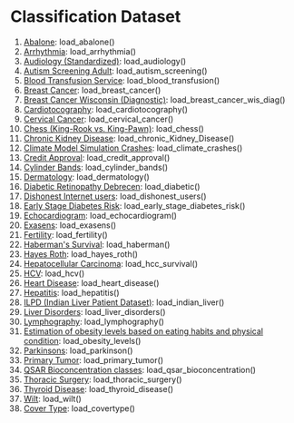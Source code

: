 # Classification Dataset

1. [Abalone](https://archive.ics.uci.edu/ml/datasets/Abalone): load_abalone()
2. [Arrhythmia](https://archive.ics.uci.edu/ml/datasets/Arrhythmia): load_arrhythmia()
3. [Audiology (Standardized)](https://archive.ics.uci.edu/ml/datasets/Audiology+%28Standardized%29): load_audiology()
4. [Autism Screening Adult](https://archive.ics.uci.edu/ml/datasets/Autism+Screening+Adult): load_autism_screening()
5. [Blood Transfusion Service](https://archive.ics.uci.edu/ml/datasets/Blood+Transfusion+Service+Center): load_blood_transfusion()
6. [Breast Cancer](https://archive.ics.uci.edu/ml/datasets/Breast+Cancer): load_breast_cancer()
7. [Breast Cancer Wisconsin (Diagnostic)](https://archive.ics.uci.edu/ml/datasets/Breast+Cancer+Wisconsin+%28Diagnostic%29): load_breast_cancer_wis_diag()
8. [Cardiotocography](https://archive.ics.uci.edu/ml/datasets/cardiotocography): load_cardiotocography()
9. [Cervical Cancer](https://archive.ics.uci.edu/ml/datasets/Cervical+Cancer+Behavior+Risk): load_cervical_cancer()
10. [Chess (King-Rook vs. King-Pawn)](https://archive.ics.uci.edu/ml/datasets/Chess+%28King-Rook+vs.+King-Pawn%29): load_chess()
11. [Chronic Kidney Disease](https://archive.ics.uci.edu/ml/datasets/chronic_kidney_disease): load_chronic_Kidney_Disease()
12. [Climate Model Simulation Crashes](https://archive.ics.uci.edu/ml/datasets/climate+model+simulation+crashes): load_climate_crashes()
13. [Credit Approval](https://archive.ics.uci.edu/ml/datasets/Credit+Approval): load_credit_approval()
14. [Cylinder Bands](https://archive.ics.uci.edu/ml/datasets/Cylinder+Bands): load_cylinder_bands()
15. [Dermatology](https://archive.ics.uci.edu/ml/datasets/dermatology): load_dermatology()
16. [Diabetic Retinopathy Debrecen](https://archive.ics.uci.edu/ml/datasets/Diabetic+Retinopathy+Debrecen+Data+Set): load_diabetic()
17. [Dishonest Internet users](https://archive.ics.uci.edu/ml/datasets/Dishonest+Internet+users+Dataset): load_dishonest_users()
18. [Early Stage Diabetes Risk](https://archive.ics.uci.edu/ml/datasets/Early+stage+diabetes+risk+prediction+dataset.): load_early_stage_diabetes_risk()
19. [Echocardiogram](https://archive.ics.uci.edu/ml/datasets/echocardiogram): load_echocardiogram()
20. [Exasens](https://archive.ics.uci.edu/ml/datasets/Exasens): load_exasens()
21. [Fertility](https://archive.ics.uci.edu/ml/datasets/Fertility): load_fertility()
22. [Haberman's Survival](https://archive.ics.uci.edu/ml/datasets/Haberman%27s+Survival): load_haberman()
23. [Hayes Roth](https://archive.ics.uci.edu/ml/datasets/Hayes-Roth): load_hayes_roth()
24. [Hepatocellular Carcinoma](https://archive.ics.uci.edu/ml/datasets/HCC+Survival): load_hcc_survival()
25. [HCV](https://archive.ics.uci.edu/ml/datasets/HCV+data): load_hcv()
26. [Heart Disease](https://archive.ics.uci.edu/ml/datasets/heart+disease): load_heart_disease()
27. [Hepatitis](https://archive.ics.uci.edu/ml/datasets/hepatitis): load_hepatitis()
28. [ILPD (Indian Liver Patient Dataset)](https://archive.ics.uci.edu/ml/datasets/ILPD+(Indian+Liver+Patient+Dataset)): load_indian_liver()
29. [Liver Disorders](https://archive.ics.uci.edu/ml/datasets/Liver+Disorders): load_liver_disorders()
30. [Lymphography](https://archive.ics.uci.edu/ml/datasets/Lymphography): load_lymphography()
31. [Estimation of obesity levels based on eating habits and physical condition](https://archive.ics.uci.edu/ml/datasets/Estimation+of+obesity+levels+based+on+eating+habits+and+physical+condition+): load_obesity_levels()
32. [Parkinsons](https://archive.ics.uci.edu/ml/datasets/parkinsons#:~:text=This%20dataset%20is%20composed%20of,(%22name%22%20column).): load_parkinson()
33. [Primary Tumor](https://archive.ics.uci.edu/ml/datasets/primary+tumor): load_primary_tumor()
34. [QSAR Bioconcentration classes](https://archive.ics.uci.edu/ml/datasets/QSAR+Bioconcentration+classes+dataset): load_qsar_bioconcentration()
35. [Thoracic Surgery](https://archive.ics.uci.edu/ml/datasets/Thoracic+Surgery+Data): load_thoracic_surgery()
36. [Thyroid Disease](https://archive.ics.uci.edu/ml/datasets/thyroid+disease): load_thyroid_disease()
37. [Wilt](https://archive.ics.uci.edu/ml/datasets/wilt): load_wilt()
38. [Cover Type](https://archive.ics.uci.edu/ml/datasets/covertype): load_covertype()